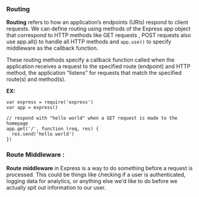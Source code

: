 ### Routing 
**Routing** refers to how an application’s endpoints (URIs) respond to client requests. We can define routing using methods of the Express app object that correspond to HTTP methods like GET requests , POST requests also use app.all() to handle all HTTP methods and ``app.use()`` to specify middleware as the callback function.

These routing methods specify a callback function called when the application receives a request to the specified route (endpoint) and HTTP method, the application “listens” for requests that match the specified route(s) and method(s).

**EX:**
````
var express = require('express')
var app = express()

// respond with "hello world" when a GET request is made to the homepage
app.get('/', function (req, res) {
  res.send('hello world')
})
````````


### Route Middleware :
**Route middleware** in Express is a way to do something before a request is processed. This could be things like checking if a user is authenticated, logging data for analytics, or anything else we'd like to do before we actually spit out information to our user.
